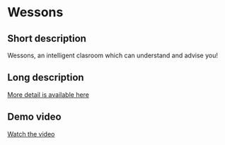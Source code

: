 # Wessons

## Short description
Wessons, an intelligent clasroom which can understand and advise you!

## Long description
[More detail is available here](DESCRIPTION.md)

## Demo video
[Watch the video](https://youtu.be/vOgCOoy_Bx0)
